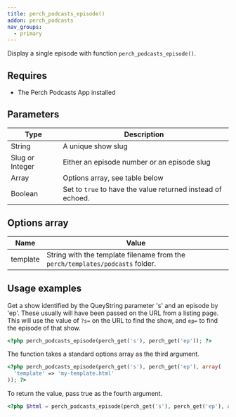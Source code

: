 ```yaml
---
title: perch_podcasts_episode()
addon: perch_podcasts
nav_groups:
  - primary
---
```


Display a single episode with function `perch_podcasts_episode()`.

## Requires

- The Perch Podcasts App installed

## Parameters

| Type | Description |
|-|-|
| String | A unique show slug |
| Slug or Integer | Either an episode number or an episode slug |
| Array   | Options array, see table below |
| Boolean | Set to `true` to have the value returned instead of echoed. |


## Options array

|Name|Value|
|-|-|
|template|String with the template filename from the `perch/templates/podcasts` folder.|

## Usage examples

Get a show identified by the QueyString parameter 's' and an episode by 'ep'. These usually will have been passed on the URL from a listing page. This will use the value of `?s=` on the URL to find the show, and `ep=` to find the episode of that show.

```php
<?php perch_podcasts_episode(perch_get('s'), perch_get('ep')); ?>
```

The function takes a standard options array as the third argument.

```php
<?php perch_podcasts_episode(perch_get('s'), perch_get('ep'), array(
  'template' => 'my-template.html'
)); ?>
```

To return the value, pass true as the fourth argument.

```php
<?php $html = perch_podcasts_episode(perch_get('s'), perch_get('ep'), array(), true); ?>
```
